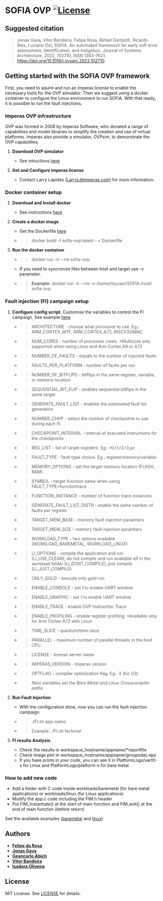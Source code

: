 SOFIA OVP [![License][license-img]][license-url]
=

## Suggested citation

> Jonas Gava, Vitor Bandeira, Felipe Rosa, Rafael Garibotti, Ricardo Reis, Luciano Ost, SOFIA: An automated framework for early soft error assessment, identification, and mitigation, Journal of Systems Architecture, 2022, 102710, ISSN 1383-7621, https://doi.org/10.1016/j.sysarc.2022.102710.

## Getting started with the SOFIA OVP framework

First, you need to aquire and run an imperas license to enable the necessary tools for the OVP simulator. Then we suggest using a docker container to configure the Linux environment to run SOFIA. With that ready, it is possible to run the fault injections.

### Imperas OVP infrastructure

OVP was formed in 2008 by Imperas Software, who donated a range of capabilities and model libraries to simplify the creation and use of virtual platforms. Imperas also provide a simulator, OVPsim, to demonstrate the OVP capabilities.

1. **Download OVP simulator**
   * See intructions [here](https://www.ovpworld.org)

2. **Get and Configure imperas license**
   * Contact Larry Lapides (LarryL@imperas.com) for more information.


### Docker container setup

1. **Download and Install docker** 
    * See instructions [here](https://www.docker.com)


2. **Create a docker image**
    * Get the Dockerfile [here](https://github.com/ManyCoreResearchTeam/SOFIA/blob/main/sofia-ovp/Dockerfile)
    * > docker build -t sofia-ovp:latest - < Dockerfile


3. **Run the docker container**
    * > docker run -it --rm sofia-ovp
    * If you need to syncronize files between host and target use -v parameter. 
    * > **Example:** docker run -it --rm -v /home/myuser/SOFIA:/root/ sofia-ovp

### Fault injection (FI) campaign setup

1. **Configure config script**.
Customise the variables to control the FI campaign. 
See example [here](https://github.com/ManyCoreResearchTeam/SOFIA/blob/main/sofia-ovp/config)
    * > ARCHITECTURE - choose what processor to use. Eg.: ARM_CORTEX_M7F, ARM_CORTEX_A72, RISCV32IMAC
    * > NUM_CORES - number of processor cores. *Multicore only supported when using Linux and Arm Cortex A9 or A72
    * > NUMBER_OF_FAULTS - equals to the number of injected faults
    * > FAULTS_PER_PLATFORM - number of faults per run
    * > NUMBER_OF_BITFLIPS - bitflips in the same register, variable, or memory location
    * > SEQUENTIAL_BIT_FLIP - enables sequential bitflips in the same target
    * > GENERATE_FAULT_LIST - enables the automated fault list generation
    * > NUMBER_CHKP - select the number of checkpoints to use during each FI
    * > CHECKPOINT_INTERVAL - interval of executed instructions for the checkpoints
    * > REG_LIST - list of target registers. Eg.: r0,r1,r2,r3,pc
    * > FAULT_TYPE - fault type choice. Eg.: register/memory/variable
    * > MEMORY_OPTIONS - set the target memory location (FLASH, RAM).
    * > SYMBOL - target function name when using FAULT_TYPE=functiontrace
    * > FUNCTION_INSTANCE - number of function trace instances
    * > GENERATE_FAULT_LIST_DISTR - enable the same number of faults per register
    * > TARGET_MEM_BASE - memory fault injection paramters
    * > TARGET_MEM_SIZE - memory fault injection paramters
    * > WORKLOAD_TYPE - two options available (WORKLOAD_BAREMETAL, WORKLOAD_LINUX)
    * > LI_OPTIONS - compile the application and run (LI_USE_CLEAN), do not compile and run available elf in the workload folder (LI_DONT_COMPILE), just compile (LI_JUST_COMPILE)
    * > ONLY_GOLD - execute only gold run
    * > ENABLE_CONSOLE - set 1 to enable UART window
    * > ENABLE_GRAPHIC - set 1 to enable UART window
    * > ENABLE_TRACE - enable OVP Instruction Trace
    * > ENABLE_PROFILING - enable register profiling. *Available only for Arm Cortex A72 with Linux
    * > TIME_SLICE - quantum/time-slice
    * > PARALLEL - maximum number of parallel threads in the host CPU
    * > LICENSE - license server name
    * > IMPERAS_VERSION - imperas version
    * > OPTFLAG - compiler optimization flag. Eg.: 3 (for O3)
    * > *Next variables set the Bare Metal and Linux Crosscompiler paths*

2. **Run Fault Injection**.
    * With the configuration done, now you can run the fault injection campaign.
    * > ./FI.sh app-name
    * > Example: ./FI.sh factorial

3. **FI results Analysis**.
    * Check the results in workspace_hostname/appname/*reportfile
    * Check image plot in workspace_hostname/appname/groupsdac.eps
    * If you have prints in your code, you can see it in PlatformLogs/uart0-x for Linux and PlatformLogs/platform-x for bare metal


### How to add new code
  * Add a folder with C code inside workloads/baremetal (for bare metal applications) or workloads/linux (for Linux applications)
  * Modify the app.c code including the FIM.h header
  * Put FIM_Instantiate() at the start of main function and FIM_exit() at the end of main function (before return)

See the available examples ([baremetal](https://github.com/ManyCoreResearchTeam/SOFIA/tree/main/sofia-ovp/workloads/baremetal) and [linux](https://github.com/ManyCoreResearchTeam/SOFIA/tree/main/sofia-ovp/workloads/linux))


Authors
------
* [**Felipe da Rosa**](https://www.linkedin.com/in/frdarosa)
* [**Jonas Gava**](https://www.linkedin.com/in/jfgava)
* [**Geancarlo Abich**](https://www.linkedin.com/in/geancarloabich/)
* [**Vitor Bandeira**](https://www.linkedin.com/in/vitor-bandeira-093a0b118/)
* [**Isadora Oliveira**](https://www.linkedin.com/in/isadora-oliveira-6344b815b/)


License
-------
MIT License. See [LICENSE](LICENSE) for details.

[main-url]: https://github.com/ManyCoreResearchTeam/SOFIA
[readme-url]: https://github.com/ManyCoreResearchTeam/SOFIA/blob/main/README.md
[license-url]: https://github.com/ManyCoreResearchTeam/SOFIA/blob/main/LICENSE
[license-img]: https://img.shields.io/github/license/rsp/travis-hello-modern-cpp.svg
[github-follow-url]: https://github.com/jfgava
